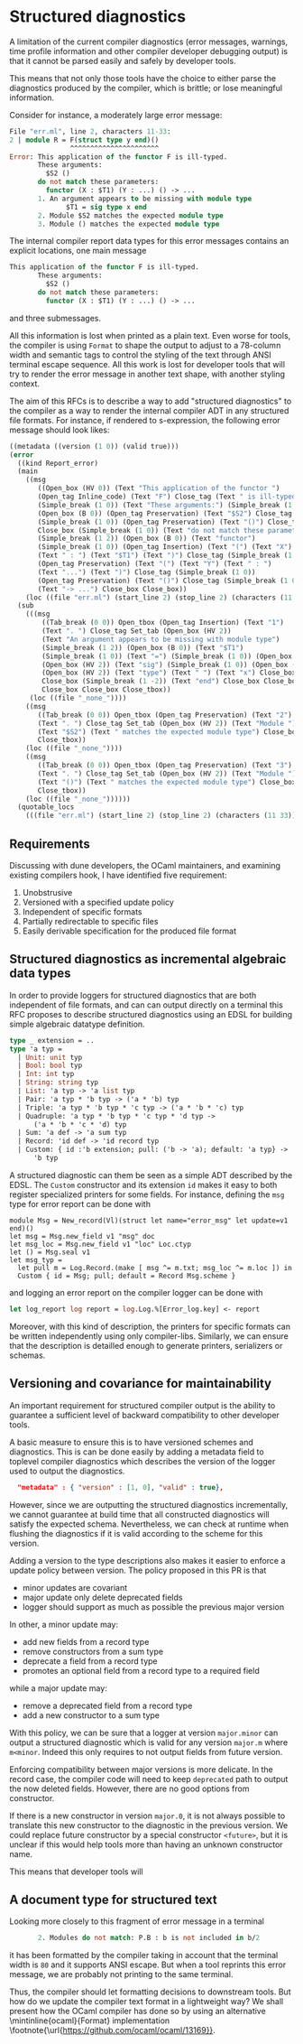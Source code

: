 # Structured diagnostics

A limitation of the current compiler diagnostics (error messages, warnings, time
profile information and other compiler developer debugging output) is that it
cannot be parsed easily and safely by developer tools.

This means that not only those tools have the choice to either parse the
diagnostics produced by the compiler, which is brittle; or lose meaningful
information.

Consider for instance, a moderately large error message:
```ocaml
File "err.ml", line 2, characters 11-33:
2 | module R = F(struct type y end)()
               ^^^^^^^^^^^^^^^^^^^^^^
Error: This application of the functor F is ill-typed.
       These arguments:
         $S2 ()
       do not match these parameters:
         functor (X : $T1) (Y : ...) () -> ...
       1. An argument appears to be missing with module type
              $T1 = sig type x end
       2. Module $S2 matches the expected module type
       3. Module () matches the expected module type
```
The internal compiler report data types for this error messages contains
an explicit locations, one main message
```ocaml
This application of the functor F is ill-typed.
       These arguments:
         $S2 ()
       do not match these parameters:
         functor (X : $T1) (Y : ...) () -> ...
```

and three submessages.

All this information is lost when printed as a plain text. Even worse for tools,
the compiler is using `Format` to shape the output to adjust to a 78-column
width and semantic tags to control the styling of the text through ANSI terminal
escape sequence. All this work is lost for developer tools that will try to render
the error message in another text shape, with another styling context. 

The aim of this RFCs is to describe a way to add "structured diagnostics" to
the compiler as a way to render the internal compiler ADT in any structured file formats.
For instance, if rendered to s-expression, the following error message should look likes:

```lisp
((metadata ((version (1 0)) (valid true)))
(error
  ((kind Report_error)
  (main
    ((msg
       ((Open_box (HV 0)) (Text "This application of the functor ")
       (Open_tag Inline_code) (Text "F") Close_tag (Text " is ill-typed.")
       (Simple_break (1 0)) (Text "These arguments:") (Simple_break (1 2))
       (Open_box (B 0)) (Open_tag Preservation) (Text "$S2") Close_tag
       (Simple_break (1 0)) (Open_tag Preservation) (Text "()") Close_tag
       Close_box (Simple_break (1 0)) (Text "do not match these parameters:")
       (Simple_break (1 2)) (Open_box (B 0)) (Text "functor")
       (Simple_break (1 0)) (Open_tag Insertion) (Text "(") (Text "X")
       (Text " : ") (Text "$T1") (Text ")") Close_tag (Simple_break (1 0))
       (Open_tag Preservation) (Text "(") (Text "Y") (Text " : ")
       (Text "...") (Text ")") Close_tag (Simple_break (1 0))
       (Open_tag Preservation) (Text "()") Close_tag (Simple_break (1 0))
       (Text "-> ...") Close_box Close_box))
    (loc ((file "err.ml") (start_line 2) (stop_line 2) (characters (11 33))))))
  (sub
    (((msg
        ((Tab_break (0 0)) Open_tbox (Open_tag Insertion) (Text "1")
        (Text ". ") Close_tag Set_tab (Open_box (HV 2))
        (Text "An argument appears to be missing with module type")
        (Simple_break (1 2)) (Open_box (B 0)) (Text "$T1")
        (Simple_break (1 0)) (Text "=") (Simple_break (1 0)) (Open_box (B 2))
        (Open_box (HV 2)) (Text "sig") (Simple_break (1 0)) (Open_box (B 2))
        (Open_box (HV 2)) (Text "type") (Text " ") (Text "x") Close_box
        Close_box (Simple_break (1 -2)) (Text "end") Close_box Close_box
        Close_box Close_box Close_tbox))
     (loc ((file "_none_"))))
    ((msg
       ((Tab_break (0 0)) Open_tbox (Open_tag Preservation) (Text "2")
       (Text ". ") Close_tag Set_tab (Open_box (HV 2)) (Text "Module ")
       (Text "$S2") (Text " matches the expected module type") Close_box
       Close_tbox))
    (loc ((file "_none_"))))
    ((msg
       ((Tab_break (0 0)) Open_tbox (Open_tag Preservation) (Text "3")
       (Text ". ") Close_tag Set_tab (Open_box (HV 2)) (Text "Module ")
       (Text "()") (Text " matches the expected module type") Close_box
       Close_tbox))
    (loc ((file "_none_"))))))
  (quotable_locs
    (((file "err.ml") (start_line 2) (stop_line 2) (characters (11 33))))))))
```


## Requirements

Discussing with dune developers, the OCaml maintainers, and examining existing
compilers hook, I have identified five requirement:

1. Unobstrusive 
2. Versioned with a specified update policy
3. Independent of specific formats
4. Partially redirectable to specific files
5. Easily derivable specification for the produced file format


## Structured diagnostics as incremental algebraic data types

In order to provide loggers for structured diagnostics that are both independent
of file formats, and can can output directly on a terminal this RFC proposes to
describe structured diagnostics using an EDSL for building simple algebraic
datatype definition.

```ocaml
type _ extension = ..
type 'a typ =
  | Unit: unit typ
  | Bool: bool typ
  | Int: int typ
  | String: string typ
  | List: 'a typ -> 'a list typ
  | Pair: 'a typ * 'b typ -> ('a * 'b) typ
  | Triple: 'a typ * 'b typ * 'c typ -> ('a * 'b * 'c) typ
  | Quadruple: 'a typ * 'b typ * 'c typ * 'd typ ->
      ('a * 'b * 'c * 'd) typ
  | Sum: 'a def -> 'a sum typ
  | Record: 'id def -> 'id record typ
  | Custom: { id :'b extension; pull: ('b -> 'a); default: 'a typ} ->
      'b typ
```

A structured diagnostic can them be seen as a simple ADT described by the EDSL.
The `Custom` constructor and its extension `id` makes it easy to both register
specialized printers for some fields. For instance, defining the `msg` type
for error report can be done with
```
module Msg = New_record(Vl)(struct let name="error_msg" let update=v1 end)()
let msg = Msg.new_field v1 "msg" doc
let msg_loc = Msg.new_field v1 "loc" Loc.ctyp
let () = Msg.seal v1
let msg_typ =
  let pull m = Log.Record.(make [ msg ^= m.txt; msg_loc ^= m.loc ]) in
  Custom { id = Msg; pull; default = Record Msg.scheme }

```
and logging an error report on the compiler logger can be done with
```ocaml
let log_report log report = log.Log.%[Error_log.key] <- report
```

Moreover, with this kind of description, the printers for specific formats can be written independently
using only compiler-libs. Similarly, we can ensure that the description is detailled enough 
to generate printers, serializers or schemas.


## Versioning and covariance for maintainability

An important requirement for structured compiler output is the ability to guarantee a
sufficient level of backward compatibility to other developer tools.

A basic measure to ensure this is to have versioned schemes and diagnostics.
This is can be done easily by adding a metadata field to toplevel compiler diagnostics
which describes the version of the logger used to output the diagnostics.

```json
  "metadata" : { "version" : [1, 0], "valid" : true},
```

However, since we are outputting the structured diagnostics incrementally, we cannot guarantee
at build time that all constructed diagnostics will satisfy the expected schema. Nevertheless,
we can check at runtime when flushing the diagnostics if it is valid according to the
scheme for this version.

Adding a version to the type descriptions also makes it easier to enforce a update policy
between version. The policy proposed in this PR is that

- minor updates are covariant
- major update only delete deprecated fields
- logger should support as much as possible the previous major version

In other, a minor update may:

- add new fields from a record type
- remove constructors from a sum type
- deprecate a field from a record type
- promotes an optional field from a record type to a required field

while a major update may:

- remove a deprecated field from a record type
- add a new constructor to a sum type

With this policy, we can be sure that a logger at version `major.minor` can output
a structured diagnostic which is valid for any version `major.m` where `m<minor`.
Indeed this only requires to not output fields from future version.

Enforcing compatibility between major versions is more delicate. In the record
case, the compiler code will need to keep `deprecated` path to output the now
deleted fields. However, there are no good options from constructor.

If there is a new constructor in version `major.0`, it is not always possible
to translate this new constructor to the diagnostic in the previous version.
We could replace future constructor by a special constructor `<future>`, but it is
unclear if this would help tools more than having an unknown constructor name.

This means that developer tools will



## A document type for structured text

Looking more closely to this fragment of error message in a terminal

```ocaml
       2. Modules do not match: P.B : b is not included in b/2
```

it has been formatted by the compiler taking in account that the terminal width is
`80` and it supports ANSI escape. But when a tool reprints this error message,
we are probably not printing to the same terminal.

Thus, the compiler should let formatting decisions to downstream tools. But how
do we update the compiler text format in a lightweight way?
We shall present how the OCaml compiler has done so by using an
alternative \mintinline{ocaml}{Format} implementation
\footnote{\url{https://github.com/ocaml/ocaml/13169}}.

